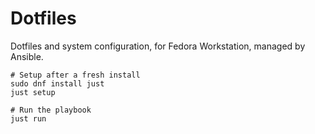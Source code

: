 # Dotfiles

Dotfiles and system configuration, for Fedora Workstation, managed by Ansible.

```
# Setup after a fresh install
sudo dnf install just
just setup

# Run the playbook
just run
```